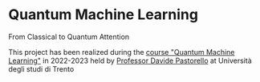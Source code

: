 # Quantum Machine Learning
From Classical to Quantum Attention

This project has been realized during the [course "Quantum Machine Learning"](https://www.esse3.unitn.it/Guide/PaginaADContest.do?ad_cont_id=10117*95064*2022*2011*10001) in 2022-2023 held by [Professor Davide Pastorello](https://sites.google.com/a/unitn.it/pastorello/home) at Università degli studi di Trento
